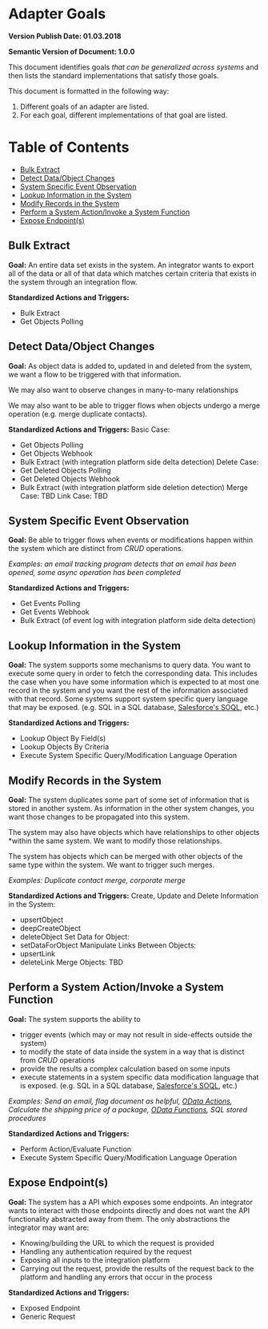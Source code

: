 # Adapter Goals
**Version Publish Date: 01.03.2018**

**Semantic Version of Document: 1.0.0**

This document identifies goals *that can be generalized across systems* and then
lists the standard implementations that satisfy those
goals.

This document is formatted in the following way:
1. Different goals of an adapter are listed.
2. For each goal, different implementations of that goal are listed.

# Table of Contents
  * [Bulk Extract](#bulk-extract)
  * [Detect Data/Object Changes](#detect-dataobject-changes)
  * [System Specific Event Observation](#system-specific-event-observation)
  * [Lookup Information in the System](#lookup-information-in-the-system)
  * [Modify Records in the System](#modify-records-in-the-system)
  * [Perform a System Action/Invoke a System Function](#perform-a-system-actioninvoke-a-system-function)
  * [Expose Endpoint(s)](#expose-endpoints)

## Bulk Extract
**Goal:** An entire data set exists in the system.  An integrator wants to export all of
the data or all of that data which matches certain criteria that exists in the
system through an integration flow.

**Standardized Actions and Triggers:**
* Bulk Extract
* Get Objects Polling

## Detect Data/Object Changes
**Goal:** As object data is added to, updated in and deleted from the system, we want a
flow to be triggered with that information.

We may also want to observe changes in many-to-many relationships

We may also want to be able to trigger flows when objects undergo a merge
operation (e.g. merge duplicate contacts).

**Standardized Actions and Triggers:**
Basic Case:
* Get Objects Polling
* Get Objects Webhook
* Bulk Extract (with integration platform side delta detection)
Delete Case:
* Get Deleted Objects Polling
* Get Deleted Objects Webhook
* Bulk Extract (with integration platform side deletion detection)
Merge Case:
TBD
Link Case:
TBD

## System Specific Event Observation
**Goal:** Be able to trigger flows when events or modifications happen within
the system which are distinct from *CRUD* operations.

*Examples: an email tracking program detects that
an email has been opened, some async operation has been completed*

**Standardized Actions and Triggers:**
* Get Events Polling
* Get Events Webhook
* Bulk Extract (of event log with integration platform side delta detection)

## Lookup Information in the System
**Goal:** The system supports some mechanisms to query data.  You want to execute some
 query in order to fetch the corresponding data.  This includes the case when
 you have some information which is expected to at most one record in the system
 and you want the rest of the information associated with that record.  Some
 systems support system specific query language that may be exposed. (e.g. SQL
 in a SQL database, [Salesforce's
 SOQL](https://developer.salesforce.com/docs/atlas.en-us.soql_sosl.meta/soql_sosl/sforce_api_calls_soql.htm),
 etc.)

**Standardized Actions and Triggers:**
* Lookup Object By Field(s)
* Lookup Objects By Criteria
* Execute System Specific Query/Modification Language Operation

## Modify Records in the System
**Goal:** The system duplicates some part of some set of information that is
stored in another system.  As information in the other system changes, you want
those changes to be propagated into this system.

The system may also have objects which have relationships to other objects
*within the same system.  We want to modify those relationships.

The system has objects which can be merged with other objects of the
same type within the system. We want to trigger such merges.

*Examples: Duplicate contact merge, corporate merge*

**Standardized Actions and Triggers:**
Create, Update and Delete Information in the System:
* upsertObject
* deepCreateObject
* deleteObject
Set Data for Object:
* setDataForObject
Manipulate Links Between Objects:
* upsertLink
* deleteLink
Merge Objects:
TBD

## Perform a System Action/Invoke a System Function
**Goal:** The system supports the ability to
* trigger events (which may or may not result in side-effects outside the system)
* to modify the state of data inside the system in a way that is distinct from *CRUD* operations
* provide the results a complex calculation based on some inputs
* execute statements in a system specific data modification language that is
exposed. (e.g. SQL in a SQL database, [Salesforce's
SOQL](https://developer.salesforce.com/docs/atlas.en-us.soql_sosl.meta/soql_sosl/sforce_api_calls_soql.htm),
etc.)

*Examples: Send an email, flag document as helpful, [OData
Actions](http://docs.oasis-open.org/odata/odata/v4.0/errata03/os/complete/part1-protocol/odata-v4.0-errata03-os-part1-protocol-complete.html#_Actions_1),
Calculate the shipping price of a package, [OData
Functions](http://docs.oasis-open.org/odata/odata/v4.0/errata03/os/complete/part1-protocol/odata-v4.0-errata03-os-part1-protocol-complete.html#_Functions_1), SQL stored procedures*

**Standardized Actions and Triggers:**
* Perform Action/Evaluate Function
* Execute System Specific Query/Modification Language Operation

## Expose Endpoint(s)
**Goal:** The system has a API which exposes some endpoints.  An integrator
wants to interact with those endpoints directly and does not want the API
functionality abstracted away from them.  The only abstractions the integrator
may want are:
* Knowing/building the URL to which the request is provided
* Handling any authentication required by the request
* Exposing all inputs to the integration platform
* Carrying out the request, provide the results of the request back to the
platform and handling any errors that occur in the process

**Standardized Actions and Triggers:**
* Exposed Endpoint
* Generic Request

